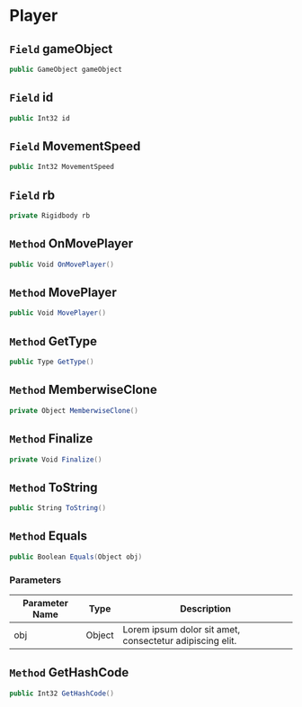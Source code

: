 # Player

## `Field` gameObject

```csharp
public GameObject gameObject
```


## `Field` id

```csharp
public Int32 id
```


## `Field` MovementSpeed

```csharp
public Int32 MovementSpeed
```


## `Field` rb

```csharp
private Rigidbody rb
```


## `Method` OnMovePlayer

```csharp
public Void OnMovePlayer()
```


## `Method` MovePlayer

```csharp
public Void MovePlayer()
```


## `Method` GetType

```csharp
public Type GetType()
```


## `Method` MemberwiseClone

```csharp
private Object MemberwiseClone()
```


## `Method` Finalize

```csharp
private Void Finalize()
```


## `Method` ToString

```csharp
public String ToString()
```


## `Method` Equals

```csharp
public Boolean Equals(Object obj)
```
### Parameters

| Parameter Name | Type | Description |
| --------- | --------- | --------- |
| obj | Object | Lorem ipsum dolor sit amet, consectetur adipiscing elit. |


## `Method` GetHashCode

```csharp
public Int32 GetHashCode()
```


